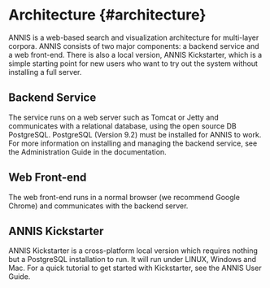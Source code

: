 Architecture {#architecture}
============

ANNIS is a web-based search and visualization architecture for
multi-layer corpora. ANNIS consists of two major components: a backend
service and a web front-end. There is also a local version, ANNIS
Kickstarter, which is a simple starting point for new users who want
to try out the system without installing a full server.

Backend Service
---------------

The service runs on a web server such as Tomcat or Jetty and
communicates with a relational database, using the open source DB
PostgreSQL. PostgreSQL (Version 9.2) must be installed for ANNIS to work. For
more information on installing and managing the backend service, see
the Administration Guide in the documentation.

Web Front-end
-------------

The web front-end runs in a normal browser (we recommend Google
Chrome) and communicates with the backend server.

ANNIS Kickstarter
-----------------

ANNIS Kickstarter is a cross-platform local version which requires
nothing but a PostgreSQL installation to run. It will run under LINUX,
Windows and Mac. For a quick tutorial to get started with Kickstarter,
see the ANNIS User Guide.
